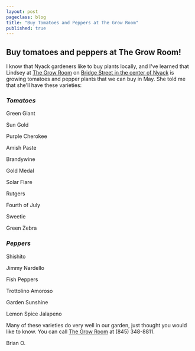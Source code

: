 ```yaml
---
layout: post
pageclass: blog
title: "Buy Tomatoes and Peppers at The Grow Room"
published: true
---
```


## Buy tomatoes and peppers at The Grow Room!

I know that Nyack gardeners like to buy plants locally, and I've learned that Lindsey at [The Grow Room](http://www.thegrowroom.com/) on [Bridge Street in the center of Nyack](https://www.google.com/maps/place/The+Grow+Room/@41.0915691,-73.9212437,18z/data=!4m5!3m4!1s0x0:0xa32d17d8aef2f020!8m2!3d41.0917351!4d-73.9209755) is growing tomatoes and pepper plants that we can buy in May. She told me that she'll have these varieties:

### *Tomatoes*

Green Giant

Sun Gold

Purple Cherokee

Amish Paste

Brandywine

Gold Medal

Solar Flare

Rutgers

Fourth of July

Sweetie

Green Zebra

### *Peppers*

Shishito

Jimmy Nardello

Fish Peppers

Trottolino Amoroso

Garden Sunshine

Lemon Spice Jalapeno

Many of these varieties do very well in our garden, just thought you would like to know. You can call [The Grow Room](http://www.thegrowroom.com/) at (845) 348-8811.

Brian O.





